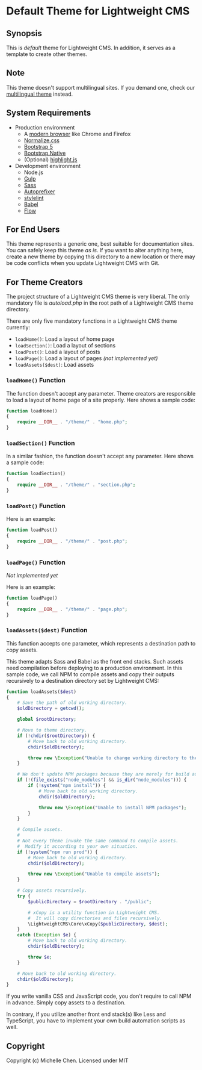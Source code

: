 # Default Theme for Lightweight CMS

## Synopsis

This is *default* theme for Lightweight CMS. In addition, it serves as a template to create other themes.

## Note

This theme doesn't support multilingual sites. If you demand one, check our [multilingual theme](/themes/multilingual/) instead.

## System Requirements

* Production environment
  * A [modern browser](https://browsehappy.com/) like Chrome and Firefox
  * [Normalize.css](https://necolas.github.io/normalize.css/)
  * [Bootstrap 5](https://getbootstrap.com/)
  * [Bootstrap.Native](https://thednp.github.io/bootstrap.native/)
  * (Optional) [highlight.js](https://highlightjs.org/)
* Development environment
  * Node.js
  * [Gulp](https://gulpjs.com/)
  * [Sass](https://sass-lang.com/)
  * [Autoprefixer](https://github.com/postcss/autoprefixer)
  * [stylelint](https://stylelint.io/)
  * [Babel](https://babeljs.io/)
  * [Flow](https://flow.org/en/)

## For End Users

This theme represents a generic one, best suitable for documentation sites. You can safely keep this theme *as is*. If you want to alter anything here, create a new theme by copying this directory to a new location or there may be code conflicts when you update Lightweight CMS with Git.

## For Theme Creators

The project structure of a Lightweight CMS theme is very liberal. The only mandatory file is *autoload.php* in the root path of a Lightweight CMS theme directory.

There are only five mandatory functions in a Lightweight CMS theme currently:

* `loadHome()`: Load a layout of home page
* `loadSection()`: Load a layout of sections
* `loadPost()`: Load a layout of posts
* `loadPage()`: Load a layout of pages *(not implemented yet)*
* `loadAssets($dest)`: Load assets

### `loadHome()` Function

The function doesn't accept any parameter. Theme creators are responsible to load a layout of home page of a site properly. Here shows a sample code:

```php
function loadHome()
{
    require __DIR__ . "/theme/" . "home.php";
}
```

### `loadSection()` Function

In a similar fashion, the function doesn't accept any parameter. Here shows a sample code:

```php
function loadSection()
{
    require __DIR__ . "/theme/" . "section.php";
}
```

### `loadPost()` Function

Here is an example:

```php
function loadPost()
{
    require __DIR__ . "/theme/" . "post.php";
}
```

### `loadPage()` Function

*Not implemented yet*

Here is an example:

```php
function loadPage()
{
    require __DIR__ . "/theme/" . "page.php";
}
```

### `loadAssets($dest)` Function

This function accepts one parameter, which represents a destination path to copy assets.

This theme adapts Sass and Babel as the front end stacks. Such assets need compilation before deploying to a production environment. In this sample code, we call NPM to compile assets and copy their outputs recursively to a destination directory set by Lightweight CMS:

```php
function loadAssets($dest)
{
    # Save the path of old working directory.
    $oldDirectory = getcwd();

    global $rootDirectory;

    # Move to theme directory.
    if (!chdir($rootDirectory)) {
        # Move back to old working directory.
        chdir($oldDirectory);

        throw new \Exception("Unable to change working directory to theme directory");
    }

    # We don't update NPM packages because they are merely for build automation.
    if (!(file_exists("node_modules") && is_dir("node_modules"))) {
        if (!system("npm install")) {
            # Move back to old working directory.
            chdir($oldDirectory);

            throw new \Exception("Unable to install NPM packages");
        }
    }

    # Compile assets.
    #
    # Not every theme invoke the same command to compile assets.
    #  Modify it according to your own situation.
    if (!system("npm run prod")) {
        # Move back to old working directory.
        chdir($oldDirectory);

        throw new \Exception("Unable to compile assets");
    }

    # Copy assets recursively.
    try {
        $publicDirectory = $rootDirectory . "/public";

        # xCopy is a utility function in Lightweight CMS.
        #  It will copy directories and files recursively.
        \LightweightCMS\Core\xCopy($publicDirectory, $dest);
    }
    catch (Exception $e) {
        # Move back to old working directory.
        chdir($oldDirectory);

        throw $e;
    }

    # Move back to old working directory.
    chdir($oldDirectory);
}
```
If you write vanilla CSS and JavaScript code, you don't require to call NPM in advance. Simply copy assets to a destination.

In contrary, if you utilize another front end stack(s) like Less and TypeScript, you have to implement your own build automation scripts as well.

## Copyright

Copyright (c) Michelle Chen. Licensed under MIT
